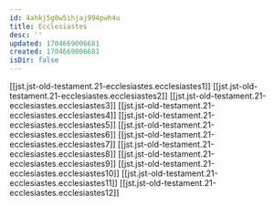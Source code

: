 ```yaml
---
id: 4ahkj5g0w5ihjaj994pwh4u
title: Ecclesiastes
desc: ''
updated: 1704669006681
created: 1704669006681
isDir: false
---
```

[[jst.jst-old-testament.21-ecclesiastes.ecclesiastes1]]
[[jst.jst-old-testament.21-ecclesiastes.ecclesiastes2]]
[[jst.jst-old-testament.21-ecclesiastes.ecclesiastes3]]
[[jst.jst-old-testament.21-ecclesiastes.ecclesiastes4]]
[[jst.jst-old-testament.21-ecclesiastes.ecclesiastes5]]
[[jst.jst-old-testament.21-ecclesiastes.ecclesiastes6]]
[[jst.jst-old-testament.21-ecclesiastes.ecclesiastes7]]
[[jst.jst-old-testament.21-ecclesiastes.ecclesiastes8]]
[[jst.jst-old-testament.21-ecclesiastes.ecclesiastes9]]
[[jst.jst-old-testament.21-ecclesiastes.ecclesiastes10]]
[[jst.jst-old-testament.21-ecclesiastes.ecclesiastes11]]
[[jst.jst-old-testament.21-ecclesiastes.ecclesiastes12]]
